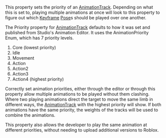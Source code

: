 This property sets the priority of an [AnimationTrack](https://create.roblox.com/docs/reference/engine/classes/AnimationTrack). Depending on what
this is set to, playing multiple animations at once will look to this
property to figure out which [Keyframe](https://create.roblox.com/docs/reference/engine/classes/Keyframe) [Pose](https://create.roblox.com/docs/reference/engine/classes/Pose)s should be played over one
another.

The Priority property for [AnimationTrack](https://create.roblox.com/docs/reference/engine/classes/AnimationTrack) defaults to how it was set and
published from Studio's Animation Editor. It uses the AnimationPriority
Enum, which has 7 priority levels.

1. Core (lowest priority)
2. Idle
3. Movement
4. Action
5. Action2
6. Action3
7. Action4 (highest priority)

Correctly set animation priorities, either through the editor or through
this property allow multiple animations to be played without them
clashing. Where two playing animations direct the target to move the same
limb in different ways, the [AnimationTrack](https://create.roblox.com/docs/reference/engine/classes/AnimationTrack) with the highest priority
will show. If both animations have the same priority, the weights of the
tracks will be used to combine the animations.

This property also allows the developer to play the same animation at
different priorities, without needing to upload additional versions to
Roblox.